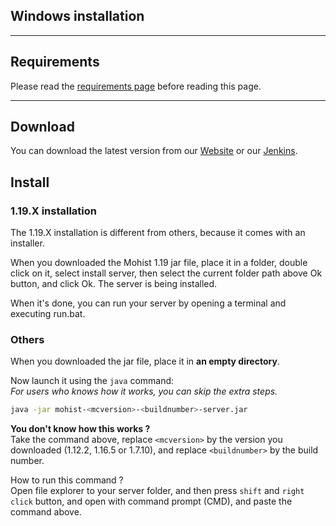 ## Windows installation

---
Requirements
---

Please read the [requirements page](install/requirements.md) before reading this page.

---
Download
---

You can download the latest version from our [Website](https://mohistmc.com/download) or our [Jenkins](https://ci.codemc.org/job/MohistMC/).

Install
---

### 1.19.X installation

The 1.19.X installation is different from others, because it comes with an installer.

When you downloaded the Mohist 1.19 jar file, place it in a folder, double click on it, select install server, then select the current folder path above Ok button, and click Ok.
The server is being installed.  

When it's done, you can run your server by opening a terminal and executing run.bat.

### Others

When you downloaded the jar file, place it in **an empty directory**.

Now launch it using the `java` command:     
_For users who knows how it works, you can skip the extra steps._

```bash
java -jar mohist-<mcversion>-<buildnumber>-server.jar
```

**You don't know how this works ?**    
Take the command above, replace `<mcversion>` by the version you downloaded (1.12.2, 1.16.5 or 1.7.10), and replace `<buildnumber>` by the build number.    

How to run this command ?     
Open file explorer to your server folder, and then press `shift` and `right click` button, and open with command prompt (CMD), and paste the command above.
